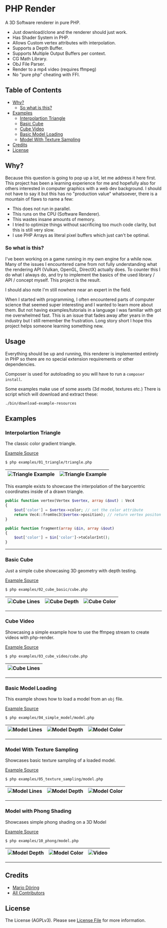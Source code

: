 # PHP Render 

A 3D Software renderer in pure PHP.

 * Just download/clone and the renderer should just work.
 * Has Shader System in PHP.
 * Allows Custom vertex attributes with interpolation.
 * Supports a Depth Buffer.
 * Supports Multiple Output Buffers per context.
 * CG Math Library.
 * ObJ File Parser.
 * Render to a mp4 video (requires ffmpeg)
 * No "pure php" cheating with FFI.

## Table of Contents

  * [Why?](#why)
    + [So what is this?](#so-what-is-this)
  * [Examples](#examples)
    + [Interpolartion Triangle](#interpolartion-triangle)
    + [Basic Cube](#basic-cube)
    + [Cube Video](#cube-video)
    + [Basic Model Loading](#basic-model-loading)
    + [Model With Texture Sampling](#model-with-texture-sampling)
  * [Credits](#credits)
  * [License](#license)

## Why?

Because this question is going to pop up a lot, let me address it here first. This project has been a learning experience for me and hopefully also for others interested in computer graphics with a web dev background. I should not have to say it but this has no "production value" whatsoever, there is a mountain of flaws to name a few:

 * This does not run in parallel. 
 * This runs on the CPU (Software Renderer).
 * This wastes insane amounts of memory.
 * I tried to optimize things without sacrificing too much code clarity, but this is still very slow. 
 * I use PHP Arrays as literal pixel buffers which just can't be optimal.

### So what is this?

I've been working on a game running in my own engine for a while now. Many of the issues I encountered came from not fully understanding what the rendering API (Vulkan, OpenGL, DirectX) actually does. To counter this I do what I always do, and try to implement the basics of the used library / API / concept myself. This project is the result. 

I should also note I'm still nowhere near an expert in the field. 

When I started with programming, I often encountered parts of computer science that seemed super interesting and I wanted to learn more about them. But not having examples/tutorials in a language I was familiar with got me overwhelmed fast. This is an issue that fades away after years in the industry but I still remember the frustration. Long story short I hope this project helps someone learning something new. 

## Usage

Everything should be up and running, this renderer is implemented entirely in PHP so there are no special extension requirements or other dependencies.

Composer is used for autoloading so you will have to run a `composer install`.

Some examples make use of some assets (3d model, textures etc.) There is script which will download and extract these:

```
./bin/download-example-resources
```

## Examples

### Interpolartion Triangle 

The classic color gradient triangle.

[Example Source](examples/01_triangle/)

```
$ php examples/01_triangle/triangle.php
```

| ![Triangle Example](examples/01_triangle/image.tga.png?raw=true) | ![Triangle Example](examples/01_triangle/image.tga.png?raw=true) |
|------------------------------------------------------------------|------------------------------------------------------------------|

This example exists to showcase the interpolation of the barycentric coordinates inside of a drawn triangle.

```php 
public function vertex(Vertex $vertex, array &$out) : Vec4
{
    $out['color'] = $vertex->color; // set the color attribute
    return Vec4::fromVec3($vertex->position); // return vertex positon
}

public function fragment(array &$in, array &$out)
{
    $out['color'] = $in['color']->toColorInt();
}
```

---
### Basic Cube

Just a simple cube showcasing 3D geometry with depth testing.


[Example Source](examples/02_cube_basic/)

```
$ php examples/02_cube_basic/cube.php
```

| ![Cube Lines](examples/02_cube_basic/image_lines.tga.png?raw=true) | ![Cube Depth](examples/02_cube_basic/image_depth.tga.png?raw=true) | ![Cube Color](examples/02_cube_basic/image.tga.png?raw=true) |
|---------------------------------------------|---------------------------------------------|---------------------------------------|

---
### Cube Video

Showcasing a simple example how to use the ffmpeg stream to create videos with php-render.

[Example Source](examples/03_cube_video/)

```
$ php examples/03_cube_video/cube.php
```

| ![Cube Lines](examples/03_cube_video/video.gif?raw=true) |
|-----------------------------------|

---
### Basic Model Loading 

This example shows how to load a model from an `obj` file.

[Example Source](examples/04_simple_model/)

```
$ php examples/04_simple_model/model.php
```

| ![Model Lines](examples/04_simple_model/image_lines.tga.png?raw=true) | ![Model Depth](examples/04_simple_model/image_depth.tga.png?raw=true) | ![Model Color](examples/04_simple_model/image.tga.png?raw=true) |
|---------------------------------------------|---------------------------------------------|---------------------------------------|

---
### Model With Texture Sampling

Showcases basic texture sampling of a loaded model.

[Example Source](examples/05_texture_sampling/)

```
$ php examples/05_texture_sampling/model.php
```


| ![Model Lines](examples/05_texture_sampling/image_lines.tga.png?raw=true) | ![Model Depth](examples/05_texture_sampling/image_depth.tga.png?raw=true) | ![Model Color](examples/05_texture_sampling/image.tga.jpg?raw=true) |
|---------------------------------------------|---------------------------------------------|---------------------------------------|

---
### Model with Phong Shading

Showcases simple phong shading on a 3D Model

[Example Source](examples/10_phong/)

```
$ php examples/10_phong/model.php
```


| ![Model Depth](examples/10_phong/image_depth.tga.png?raw=true) | ![Model Color](examples/10_phong/image.tga.png?raw=true)      | ![Video](examples/10_phong/video.gif?raw=true)          |
|----------------------------------------------|---------------------------------------------|---------------------------------------|

---
## Credits

- [Mario Döring](https://github.com/mario-deluna)
- [All Contributors](https://github.com/mario-deluna/php-render/contributors)

## License

The License (AGPLv3). Please see [License File](https://github.com/mario-deluna/php-render/blob/master/LICENSE) for more information.

